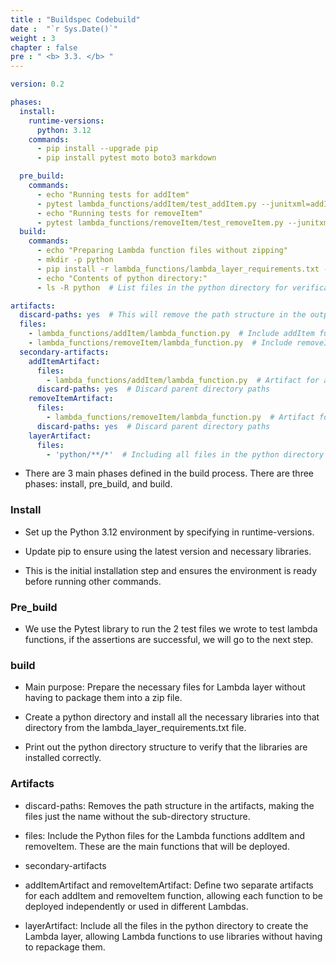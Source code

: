 ```yaml
---
title : "Buildspec Codebuild"
date :  "`r Sys.Date()`" 
weight : 3 
chapter : false
pre : " <b> 3.3. </b> "
---
```


```yaml
version: 0.2

phases:
  install:
    runtime-versions:
      python: 3.12
    commands:
      - pip install --upgrade pip
      - pip install pytest moto boto3 markdown

  pre_build:
    commands:
      - echo "Running tests for addItem"
      - pytest lambda_functions/addItem/test_addItem.py --junitxml=addItem_report.xml  # Chạy test cho addItem
      - echo "Running tests for removeItem"
      - pytest lambda_functions/removeItem/test_removeItem.py --junitxml=removeItem_report.xml  # Chạy test cho removeItem
  build:
    commands:
      - echo "Preparing Lambda function files without zipping"
      - mkdir -p python
      - pip install -r lambda_functions/lambda_layer_requirements.txt -t python
      - echo "Contents of python directory:"
      - ls -R python  # List files in the python directory for verification

artifacts:
  discard-paths: yes  # This will remove the path structure in the output artifacts
  files:
    - lambda_functions/addItem/lambda_function.py  # Include addItem function
    - lambda_functions/removeItem/lambda_function.py  # Include removeItem function
  secondary-artifacts:
    addItemArtifact:
      files:
        - lambda_functions/addItem/lambda_function.py  # Artifact for addItem
      discard-paths: yes  # Discard parent directory paths
    removeItemArtifact:
      files:
        - lambda_functions/removeItem/lambda_function.py  # Artifact for removeItem
      discard-paths: yes  # Discard parent directory paths
    layerArtifact:
      files:
        - 'python/**/*'  # Including all files in the python directory for layer
```
* There are 3 main phases defined in the build process. There are three phases: install, pre_build, and build.

### Install

* Set up the Python 3.12 environment by specifying in runtime-versions.

* Update pip to ensure using the latest version and necessary libraries.

* This is the initial installation step and ensures the environment is ready before running other commands.

### Pre_build

* We use the Pytest library to run the 2 test files we wrote to test lambda functions, if the assertions are successful, we will go to the next step.

### build
* Main purpose: Prepare the necessary files for Lambda layer without having to package them into a zip file.

* Create a python directory and install all the necessary libraries into that directory from the lambda_layer_requirements.txt file.

* Print out the python directory structure to verify that the libraries are installed correctly.

### Artifacts
* discard-paths: Removes the path structure in the artifacts, making the files just the name without the sub-directory structure.

* files: Include the Python files for the Lambda functions addItem and removeItem. These are the main functions that will be deployed.

* secondary-artifacts

* addItemArtifact and removeItemArtifact: Define two separate artifacts for each addItem and removeItem function, allowing each function to be deployed independently or used in different Lambdas.

* layerArtifact: Include all the files in the python directory to create the Lambda layer, allowing Lambda functions to use libraries without having to repackage them.